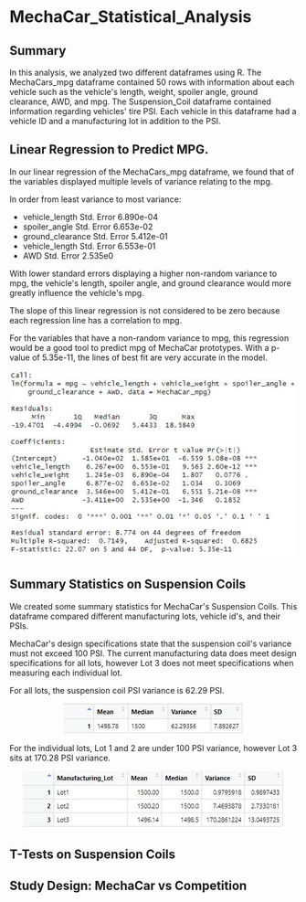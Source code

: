 # MechaCar_Statistical_Analysis

## Summary
In this analysis, we analyzed two different dataframes using R. The MechaCars_mpg dataframe contained 50 rows with information about each vehicle such as the vehicle's length, weight, spoiler angle, ground clearance, AWD, and mpg. The Suspension_Coil dataframe contained information regarding vehicles' tire PSI. Each vehicle in this dataframe had a vehicle ID and a manufacturing lot in addition to the PSI. 

## Linear Regression to Predict MPG.
In our linear regression of the MechaCars_mpg dataframe, we found that of the variables displayed multiple levels of variance relating to the mpg.

In order from least variance to most variance:
- vehicle_length Std. Error 6.890e-04
- spoiler_angle Std. Error 6.653e-02
- ground_clearance Std. Error 5.412e-01
- vehicle_length Std. Error 6.553e-01
- AWD Std. Error 2.535e0

With lower standard errors displaying a higher non-random variance to mpg, the vehicle's length, spoiler angle, and ground clearance would more greatly influence the vehicle's mpg. 

The slope of this linear regression is not considered to be zero because each regression line has a correlation to mpg.

For the variables that have a non-random variance to mpg, this regression would be a good tool to predict mpg of MechaCar prototypes. With a p-value of 5.35e-11, the lines of best fit are very accurate in the model. 

<div align='center'>
<img src='MechaCar_mpg_multiple_lm.JPG'>
</div>

## Summary Statistics on Suspension Coils
We created some summary statistics for MechaCar's Suspension Coils. This dataframe compared different manufacturing lots, vehicle id's, and their PSIs. 

MechaCar's design specifications state that the suspension coil's variance must not exceed 100 PSI. The current manufacturing data does meet design specifications for all lots, however Lot 3 does not meet specifications when measuring each individual lot. 

For all lots, the suspension coil PSI variance is 62.29 PSI.
<div align='center'>
<img src='total_summary.JPG'>
</div>

For the individual lots, Lot 1 and 2 are under 100 PSI variance, however Lot 3 sits at 170.28 PSI variance.
<div align='center'>
<img src='lot_summary.JPG'>
</div>



## T-Tests on Suspension Coils

## Study Design: MechaCar vs Competition
